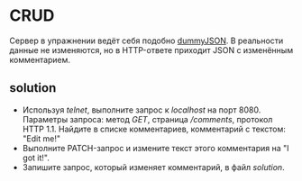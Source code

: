 # CRUD

Сервер в упражнении ведёт себя подобно [dummyJSON](https://dummyjson.com). В реальности данные не изменяются, но в HTTP-ответе приходит JSON с изменённым комментарием.

## solution

- Используя _telnet_, выполните запрос к _localhost_ на порт 8080. Параметры запроса: метод _GET_, страница _/comments_, протокол HTTP 1.1. Найдите в списке комментариев, комментарий с текстом: "Edit me!"
- Выполните PATCH-запрос и измените текст этого комментария на "I got it!".
- Запишите запрос, который изменяет комментарий, в файл _solution_.
